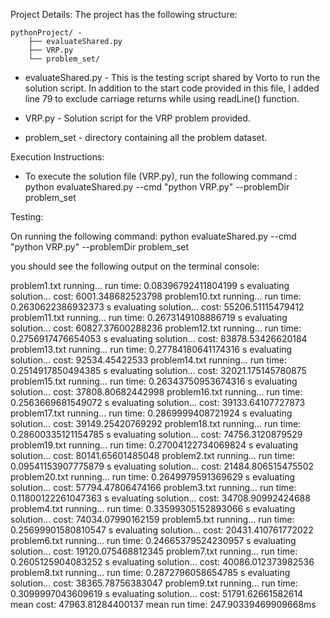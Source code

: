 
Project Details:
The project has the following structure:

    pythonProject/ -
        ├── evaluateShared.py
        ├── VRP.py
        └── problem_set/

- evaluateShared.py - This is the testing script shared by Vorto to run the solution script.
In addition to the start code provided in this file, I added line 79 to exclude carriage returns while using readLine() function. 

- VRP.py - Solution script for the VRP problem provided.

- problem_set - directory containing all the problem dataset.

Execution Instructions:

- To execute the solution file (VRP.py), run the following command :
python evaluateShared.py --cmd "python VRP.py" --problemDir problem_set

Testing:

On running the following command:
python evaluateShared.py --cmd "python VRP.py" --problemDir problem_set

you should see the following output on the terminal console:

problem1.txt
        running...
        run time: 0.08396792411804199 s
        evaluating solution...
        cost: 6001.348682523798
problem10.txt
        running...
        run time: 0.2630622386932373 s
        evaluating solution...
        cost: 55206.51115479412
problem11.txt
        running...
        run time: 0.2673149108886719 s
        evaluating solution...
        cost: 60827.37600288236
problem12.txt
        running...
        run time: 0.2756917476654053 s
        evaluating solution...
        cost: 83878.53426620184
problem13.txt
        running...
        run time: 0.27784180641174316 s
        evaluating solution...
        cost: 92534.45422533
problem14.txt
        running...
        run time: 0.2514917850494385 s
        evaluating solution...
        cost: 32021.175145780875
problem15.txt
        running...
        run time: 0.26343750953674316 s
        evaluating solution...
        cost: 37808.80682442998
problem16.txt
        running...
        run time: 0.2563669681549072 s
        evaluating solution...
        cost: 39133.64107727873
problem17.txt
        running...
        run time: 0.2869999408721924 s
        evaluating solution...
        cost: 39149.25420769292
problem18.txt
        running...
        run time: 0.28600335121154785 s
        evaluating solution...
        cost: 74756.3120879529
problem19.txt
        running...
        run time: 0.27004122734069824 s
        evaluating solution...
        cost: 80141.65601485048
problem2.txt
        running...
        run time: 0.09541153907775879 s
        evaluating solution...
        cost: 21484.806515475502
problem20.txt
        running...
        run time: 0.2649979591369629 s
        evaluating solution...
        cost: 57794.47806474166
problem3.txt
        running...
        run time: 0.11800122261047363 s
        evaluating solution...
        cost: 34708.90992424688
problem4.txt
        running...
        run time: 0.33599305152893066 s
        evaluating solution...
        cost: 74034.07990162159
problem5.txt
        running...
        run time: 0.25699901580810547 s
        evaluating solution...
        cost: 20431.410761772022
problem6.txt
        running...
        run time: 0.24665379524230957 s
        evaluating solution...
        cost: 19120.075468812345
problem7.txt
        running...
        run time: 0.2605125904083252 s
        evaluating solution...
        cost: 40086.012373982536
problem8.txt
        running...
        run time: 0.2872796058654785 s
        evaluating solution...
        cost: 38365.78756383047
problem9.txt
        running...
        run time: 0.3099997043609619 s
        evaluating solution...
        cost: 51791.62661582614
mean cost: 47963.81284400137
mean run time: 247.90339469909668ms
